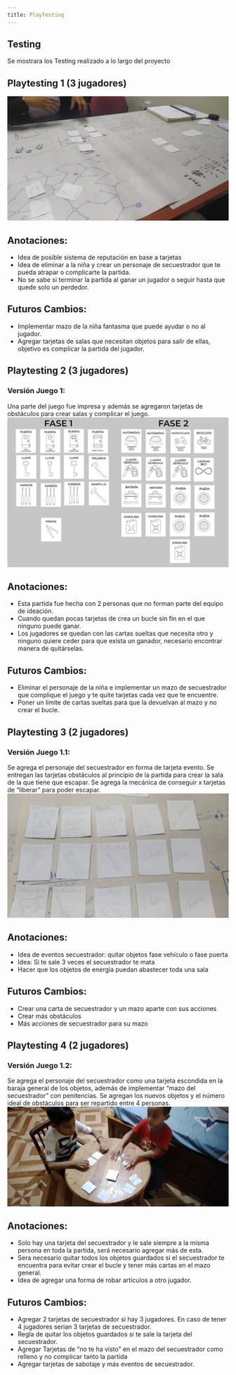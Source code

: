 ```yaml
---
title: PlayTesting
---
```

## Testing
Se mostrara los Testing realizado a lo largo del proyecto
## Playtesting 1 (3 jugadores) ## 
![test1](img/testing1.jpg)

## Anotaciones: 
-	Idea de posible sistema de reputación en base a tarjetas
-	Idea de eliminar a la niña y crear un personaje de secuestrador que te pueda atrapar o complicarte la partida. 
-	No se sabe si terminar la partida al ganar un jugador o seguir hasta que quede solo un perdedor. 
## Futuros Cambios:
- Implementar mazo de la niña fantasma que puede ayudar o no al jugador. 
- Agregar tarjetas de salas que necesitan objetos para salir de ellas, objetivo es complicar la partida del jugador. 



## Playtesting 2 (3 jugadores)  ## 
### Versión Juego 1: 
Una parte del juego fue impresa y además se agregaron tarjetas de obstáculos para crear salas y complicar el juego. 
![test1](img/testing2.jpg)

## Anotaciones: 
-	Esta partida fue hecha con 2 personas que no forman parte del equipo de ideación.
-	Cuando quedan pocas tarjetas de crea un bucle sin fin en el que ninguno puede ganar.
-	Los jugadores se quedan con las cartas sueltas que necesita otro y ninguno quiere ceder para que exista un ganador, necesario encontrar manera de quitárselas.

## Futuros Cambios:
- Eliminar el personaje de la niña e implementar un mazo de secuestrador que complique el juego y te quite tarjetas cada vez que te encuentre.
- Poner un límite de cartas sueltas para que la devuelvan al mazo y no crear el bucle.

## Playtesting 3 (2 jugadores)   ## 
### Versión Juego 1.1: 
Se agrega el personaje del secuestrador en forma de tarjeta evento. Se entregan las tarjetas obstáculos al principio de la partida para crear la sala de la que tiene que escapar. Se agrega la mecánica de conseguir x tarjetas de “liberar” para poder escapar. 
![test1](img/testing3.jpg)

## Anotaciones: 
-  Idea de eventos secuestrador: quitar objetos fase vehículo o fase puerta
-  Idea: Si te sale 3 veces el secuestrador te mata 
- Hacer que los objetos de energía puedan abastecer toda una sala


## Futuros Cambios:
- Crear una carta de secuestrador y un mazo aparte con sus acciones
- Crear más obstáculos
- Más acciones de secuestrador para su mazo


## Playtesting 4 (2 jugadores)   ## 
### Versión Juego 1.2:  
Se agrega el personaje del secuestrador como una tarjeta escondida en la baraja general de los objetos, además de implementar “mazo del secuestrador” con penitencias. Se agregan los nuevos objetos y el número ideal de obstáculos para ser repartido entre 4 personas. 
![test1](img/test6.jpg)

## Anotaciones: 
-	Solo hay una tarjeta del secuestrador y le sale siempre a la misma persona en toda la partida, será necesario agregar más de esta.
-	Sera necesario quitar todos los objetos guardados si el secuestrador te encuentra para evitar crear el bucle y tener más cartas en el mazo general.
-	Idea de agregar una forma de robar artículos a otro jugador. 



## Futuros Cambios:
- Agregar 2 tarjetas de secuestrador si hay 3 jugadores. En caso de tener 4 jugadores serian 3 tarjetas de secuestrador.
- Regla de quitar los objetos guardados si te sale la tarjeta del secuestrador.
- Agregar Tarjetas de “no te ha visto” en el mazo del secuestrador como relleno y no complicar tanto la partida  
- Agregar tarjetas de sabotaje y más eventos de secuestrador. 

<!-- Esta es la descripción de la imagen 1. -->
<!-- 
![Descripción de la imagen 2](ruta/a/la/imagen2.jpg)

Esta es la descripción de la imagen 2.

![Descripción de la imagen 3](ruta/a/la/imagen3.jpg)

Esta es la descripción de la imagen 3. -->